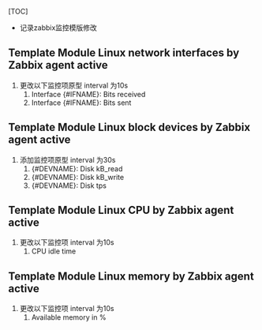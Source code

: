 [TOC]

- 记录zabbix监控模版修改

## Template Module Linux network interfaces by Zabbix agent active
1. 更改以下监控项原型 interval 为10s
   1. Interface {#IFNAME}: Bits received
   2. Interface {#IFNAME}: Bits sent

## Template Module Linux block devices by Zabbix agent active
1. 添加监控项原型 interval 为30s
   1. {#DEVNAME}: Disk kB_read
   2. {#DEVNAME}: Disk kB_write
   3. {#DEVNAME}: Disk tps

## Template Module Linux CPU by Zabbix agent active
1. 更改以下监控项 interval 为10s
   1. CPU idle time

## Template Module Linux memory by Zabbix agent active
1. 更改以下监控项 interval 为10s
    1. Available memory in %